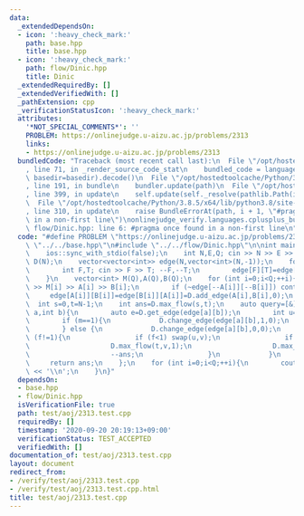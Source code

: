 ```yaml
---
data:
  _extendedDependsOn:
  - icon: ':heavy_check_mark:'
    path: base.hpp
    title: base.hpp
  - icon: ':heavy_check_mark:'
    path: flow/Dinic.hpp
    title: Dinic
  _extendedRequiredBy: []
  _extendedVerifiedWith: []
  _pathExtension: cpp
  _verificationStatusIcon: ':heavy_check_mark:'
  attributes:
    '*NOT_SPECIAL_COMMENTS*': ''
    PROBLEM: https://onlinejudge.u-aizu.ac.jp/problems/2313
    links:
    - https://onlinejudge.u-aizu.ac.jp/problems/2313
  bundledCode: "Traceback (most recent call last):\n  File \"/opt/hostedtoolcache/Python/3.8.5/x64/lib/python3.8/site-packages/onlinejudge_verify/documentation/build.py\"\
    , line 71, in _render_source_code_stat\n    bundled_code = language.bundle(stat.path,\
    \ basedir=basedir).decode()\n  File \"/opt/hostedtoolcache/Python/3.8.5/x64/lib/python3.8/site-packages/onlinejudge_verify/languages/cplusplus.py\"\
    , line 191, in bundle\n    bundler.update(path)\n  File \"/opt/hostedtoolcache/Python/3.8.5/x64/lib/python3.8/site-packages/onlinejudge_verify/languages/cplusplus_bundle.py\"\
    , line 399, in update\n    self.update(self._resolve(pathlib.Path(included), included_from=path))\n\
    \  File \"/opt/hostedtoolcache/Python/3.8.5/x64/lib/python3.8/site-packages/onlinejudge_verify/languages/cplusplus_bundle.py\"\
    , line 310, in update\n    raise BundleErrorAt(path, i + 1, \"#pragma once found\
    \ in a non-first line\")\nonlinejudge_verify.languages.cplusplus_bundle.BundleErrorAt:\
    \ flow/Dinic.hpp: line 6: #pragma once found in a non-first line\n"
  code: "#define PROBLEM \"https://onlinejudge.u-aizu.ac.jp/problems/2313\"\n\n#include\
    \ \"../../base.hpp\"\n#include \"../../flow/Dinic.hpp\"\n\nint main(){\n    cin.tie(0);\n\
    \    ios::sync_with_stdio(false);\n    int N,E,Q; cin >> N >> E >> Q;\n\n    Dinic<int,false>\
    \ D(N);\n    vector<vector<int>> edge(N,vector<int>(N,-1));\n    for (int i=0;i<E;++i){\n\
    \        int F,T; cin >> F >> T; --F,--T;\n        edge[F][T]=edge[T][F]=D.add_edge(F,T,1);\n\
    \    }\n    vector<int> M(Q),A(Q),B(Q);\n    for (int i=0;i<Q;++i){\n        cin\
    \ >> M[i] >> A[i] >> B[i];\n        if (~edge[--A[i]][--B[i]]) continue;\n   \
    \     edge[A[i]][B[i]]=edge[B[i]][A[i]]=D.add_edge(A[i],B[i],0);\n    }\n\n  \
    \  int s=0,t=N-1;\n    int ans=D.max_flow(s,t);\n    auto query=[&](int m,int\
    \ a,int b){\n        auto e=D.get_edge(edge[a][b]);\n        int u=get<0>(e),v=get<1>(e),f=get<3>(e);\n\
    \        if (m==1){\n            D.change_edge(edge[a][b],1,0);\n            ans+=D.max_flow(s,t);\n\
    \        } else {\n            D.change_edge(edge[a][b],0,0);\n            if\
    \ (f!=1){\n                if (f<1) swap(u,v);\n                if (!D.max_flow(u,v,1)){\n\
    \                    D.max_flow(t,v,1);\n                    D.max_flow(u,s,1);\n\
    \                    --ans;\n                }\n            }\n        }\n   \
    \     return ans;\n    };\n    for (int i=0;i<Q;++i){\n        cout << query(M[i],A[i],B[i])\
    \ << '\\n';\n    }\n}"
  dependsOn:
  - base.hpp
  - flow/Dinic.hpp
  isVerificationFile: true
  path: test/aoj/2313.test.cpp
  requiredBy: []
  timestamp: '2020-09-20 20:19:13+09:00'
  verificationStatus: TEST_ACCEPTED
  verifiedWith: []
documentation_of: test/aoj/2313.test.cpp
layout: document
redirect_from:
- /verify/test/aoj/2313.test.cpp
- /verify/test/aoj/2313.test.cpp.html
title: test/aoj/2313.test.cpp
---
```

